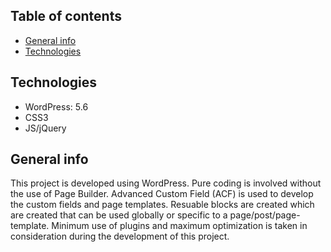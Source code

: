 ## Table of contents
* [General info](#general-info)
* [Technologies](#technologies)
	
## Technologies
* WordPress: 5.6
* CSS3
* JS/jQuery

## General info
This project is developed using WordPress. Pure coding is involved without the use of Page Builder. Advanced Custom Field (ACF) is used to develop the custom fields and page templates. Resuable blocks are created which are created that can be used globally or specific to a page/post/page-template. Minimum use of plugins and maximum optimization is taken in consideration during the development of this project.

